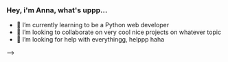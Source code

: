 ### Hey, i'm Anna, what's uppp...

- 🌱 I’m currently learning to be a Python web developer
- 👯 I’m looking to collaborate on very cool nice projects on whatever topic
- 🤔 I’m looking for help with everythingg, helppp haha

-->
